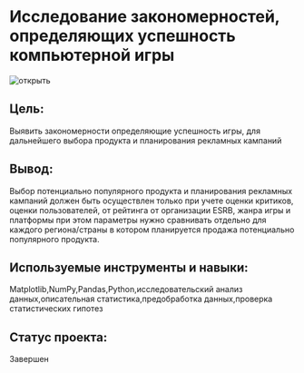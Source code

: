 # Исследование закономерностей, определяющих успешность компьютерной игры
![открыть]([https://habr.com/ru/post/649363/](https://github.com/aimershik/Project_from_Yandex_Practicum/blob/aimershik/projects/%D0%90%D0%BD%D0%B0%D0%BB%D0%B8%D0%B7%20%D1%80%D1%8B%D0%BD%D0%BA%D0%B0%20%D0%BA%D0%BE%D0%BC%D0%BF%D1%8C%D1%8E%D1%82%D0%B5%D1%80%D0%BD%D1%8B%D1%85%20%D0%B8%D0%B3%D1%80/%D0%90%D0%BD%D0%B0%D0%BB%D0%B8%D0%B7%20%D1%80%D1%8B%D0%BD%D0%BA%D0%B0%20%D0%BA%D0%BE%D0%BC%D0%BF%D1%8C%D1%8E%D1%82%D0%B5%D1%80%D0%BD%D1%8B%D1%85.ipynb))
## Цель:
Выявить закономерности определяющие успешность игры, для дальнейшего выбора продукта и планирования рекламных кампаний
## Вывод:
Выбор потенциально популярного продукта и планирования рекламных кампаний должен быть осуществлен только при учете оценки критиков, оценки пользователей, от рейтинга от организации ESRB, жанра игры и платформы при этом параметры нужно сравнивать отдельно для каждого региона/страны в котором планируется продажа потенциально популярного продукта.
## Используемые инструменты и навыки:
Matplotlib,NumPy,Pandas,Python,исследовательский анализ данных,описательная статистика,предобработка данных,проверка статистических гипотез 
## Статус проекта:
Завершен

